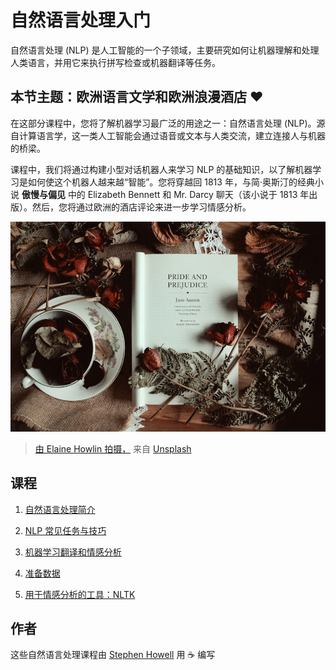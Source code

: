 # 自然语言处理入门



自然语言处理 (NLP) 是人工智能的一个子领域，主要研究如何让机器理解和处理人类语言，并用它来执行拼写检查或机器翻译等任务。



## 本节主题：欧洲语言文学和欧洲浪漫酒店 ❤️



在这部分课程中，您将了解机器学习最广泛的用途之一：自然语言处理 (NLP)。源自计算语言学，这一类人工智能会通过语音或文本与人类交流，建立连接人与机器的桥梁。



课程中，我们将通过构建小型对话机器人来学习 NLP 的基础知识，以了解机器学习是如何使这个机器人越来越“智能”。您将穿越回 1813 年，与简·奥斯汀的经典小说 **傲慢与偏见** 中的 Elizabeth Bennett 和 Mr. Darcy 聊天（该小说于 1813 年出版）。然后，您将通过欧洲的酒店评论来进一步学习情感分析。



![傲慢与偏见之书，和茶](images/p&p.jpg)

> <a href="https://unsplash.com/@elaineh?utm_source=unsplash&utm_medium=referral&utm_content=creditCopyText">由 Elaine Howlin 拍摄，</a> 来自 <a href="https://unsplash.com/s/照片/傲慢与偏见？utm_source=unsplash&utm_medium=referral&utm_content=creditCopyText">Unsplash</a>

  

## 课程



1. [自然语言处理简介](../1-Introduction-to-NLP/translations/README.zh-cn.md)

2. [NLP 常见任务与技巧](../2-Tasks/README.md)

3. [机器学习翻译和情感分析](../3-Translation-Sentiment/README.md)

4. [准备数据](../4-Hotel-Reviews-1/README.md)

5. [用于情感分析的工具：NLTK](../5-Hotel-Reviews-2/README.md)



## 作者



这些自然语言处理课程由 [Stephen Howell](https://twitter.com/Howell_MSFT) 用 ☕ 编写

